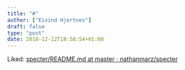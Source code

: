 ```yaml
---
title: "#"
author: ["Eivind Hjertnes"]
draft: false
type: "post"
date: 2018-12-12T18:58:54+01:00
---
```


Liked:
[specter/README.md
at master · nathanmarz/specter](https://github.com/nathanmarz/specter/blob/master/README.md)
